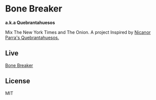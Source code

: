 # Bone Breaker

<b>a.k.a Quebrantahuesos</b>

Mix The New York Times and The Onion.
A project Inspired by [Nicanor Parra's Quebrantahuesos.](http://www.memoriachilena.cl/602/w3-article-96849.html)

## Live

[Bone Breaker](https://newsbreaker.herokuapp.com)

## License
MIT
